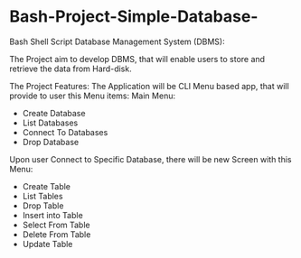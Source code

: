 # Bash-Project-Simple-Database-
Bash Shell Script Database Management System (DBMS):

The Project aim to develop DBMS, that will enable users to store and retrieve the data from Hard-disk.

The Project Features:
The Application will be CLI Menu based app, that will provide to user this Menu items:
Main Menu:
- Create Database
- List Databases
- Connect To Databases
- Drop Database

Upon user Connect to Specific Database, there will be new Screen with this Menu:
- Create Table 
- List Tables
- Drop Table
- Insert into Table
- Select From Table
- Delete From Table
- Update Table
